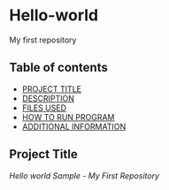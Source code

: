 # Hello-world
My first repository 

## Table of contents 
- [PROJECT TITLE](#Project-Title)
- [DESCRIPTION](#Description)
- [FILES USED](#files-used)  
- [HOW TO RUN PROGRAM](How-to-run-program)  
- [ADDITIONAL INFORMATION](#additional-information)  



## Project Title

*Hello world Sample - My First Repository*
